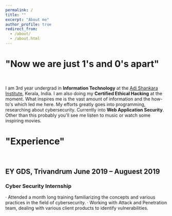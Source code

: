 ```yaml
---
permalink: /
title: ""
excerpt: "About me"
author_profile: true
redirect_from: 
  - /about/
  - /about.html
---
```


# "Now we are just 1's and 0's apart"<br>

<br>

I am 3rd year undergrad in **Information Technology** at the [Adi Shankara Institute](http://www.adishankara.ac.in/), Kerala, India. I am also doing my **Certified Ethical Hacking** at the moment. What inspires me is the vast amount of information and the how-to's which led me here. My efforts greatly goes into programming, researching about cybersecurity. Currently into **Web Application Security**. Other than this probably you'll see me listen to music or watch some inspiring movies. 

# "Experience"<br>

<br>

## EY GDS, Trivandrum June 2019 – Auguest 2019
### Cyber Security Internship
· Attended a month long training familiarizing the concepts and various practices in the field of
cybersecurity.
· Working with Attack and Penetration team, dealing with various client products to identify vulnerabilities. 

